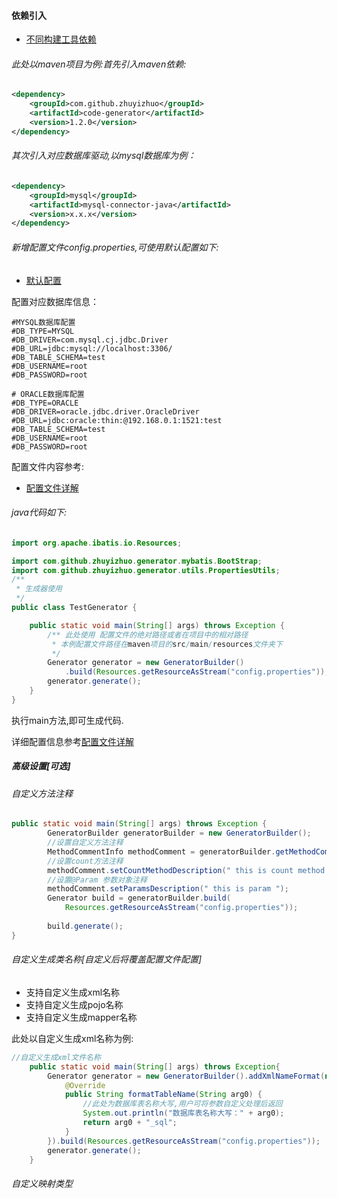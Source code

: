 #### 依赖引入

- [不同构建工具依赖](https://search.maven.org/artifact/com.github.zhuyizhuo/code-generator/1.2.0/jar)

###### 此处以maven项目为例:首先引入maven依赖:

```xml
<dependency>
    <groupId>com.github.zhuyizhuo</groupId>
    <artifactId>code-generator</artifactId>
    <version>1.2.0</version>
</dependency>
```

###### 其次引入对应数据库驱动,以mysql数据库为例：

```xml
<dependency>
    <groupId>mysql</groupId>
    <artifactId>mysql-connector-java</artifactId>
    <version>x.x.x</version>
</dependency>
```

###### 新增配置文件config.properties,可使用默认配置如下:

- [默认配置](config.md)

配置对应数据库信息：

```properties
#MYSQL数据库配置
#DB_TYPE=MYSQL
#DB_DRIVER=com.mysql.cj.jdbc.Driver
#DB_URL=jdbc:mysql://localhost:3306/
#DB_TABLE_SCHEMA=test
#DB_USERNAME=root
#DB_PASSWORD=root

# ORACLE数据库配置
#DB_TYPE=ORACLE
#DB_DRIVER=oracle.jdbc.driver.OracleDriver
#DB_URL=jdbc:oracle:thin:@192.168.0.1:1521:test
#DB_TABLE_SCHEMA=test
#DB_USERNAME=root
#DB_PASSWORD=root
```

配置文件内容参考:

- [配置文件详解](config-v1.2.md)

###### java代码如下:

```java
import org.apache.ibatis.io.Resources;

import com.github.zhuyizhuo.generator.mybatis.BootStrap;
import com.github.zhuyizhuo.generator.utils.PropertiesUtils;
/**
 * 生成器使用
 */
public class TestGenerator {

	public static void main(String[] args) throws Exception {
		/** 此处使用 配置文件的绝对路径或者在项目中的相对路径 
		 * 本例配置文件路径在maven项目的src/main/resources文件夹下
		 */
        Generator generator = new GeneratorBuilder()
            .build(Resources.getResourceAsStream("config.properties"));
		generator.generate();
	}
}
```

执行main方法,即可生成代码.

详细配置信息参考[配置文件详解](config-v1.2.md)

##### 高级设置[可选]

###### 自定义方法注释

```java
public static void main(String[] args) throws Exception {
		GeneratorBuilder generatorBuilder = new GeneratorBuilder();
    	//设置自定义方法注释
		MethodCommentInfo methodComment = generatorBuilder.getMethodComment();
    	//设置count方法注释
		methodComment.setCountMethodDescription(" this is count method ");
    	//设置@Param 参数对象注释
		methodComment.setParamsDescription(" this is param ");
		Generator build = generatorBuilder.build(
            Resources.getResourceAsStream("config.properties"));
		
		build.generate();
}
```

###### 自定义生成类名称[自定义后将覆盖配置文件配置]

- 支持自定义生成xml名称
- 支持自定义生成pojo名称
- 支持自定义生成mapper名称

此处以自定义生成xml名称为例:

```java
//自定义生成xml文件名称 
	public static void main(String[] args) throws Exception{
		Generator generator = new GeneratorBuilder().addXmlNameFormat(new FormatService() {
			@Override
			public String formatTableName(String arg0) {
                //此处为数据库表名称大写,用户可将参数自定义处理后返回
                System.out.println("数据库表名称大写：" + arg0);
				return arg0 + "_sql";
			}
		}).build(Resources.getResourceAsStream("config.properties"));
		generator.generate();
	}
```

###### 自定义映射类型

```java

```

